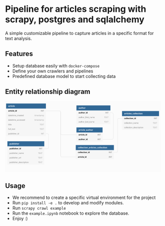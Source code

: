 # Pipeline for articles scraping with scrapy, postgres and sqlalchemy
A simple customizable pipeline to capture articles in a specific format for text analysis. 

## Features
- Setup database easily with `docker-compose` 
- Define your own crawlers and pipelines
- Predefined database model to start collecting data


## Entity relationship diagram
![](./docs/img/DB_diagram.png)

## Usage
- We recommend to create a specific virtual environment for the project
- Run `pip install -e .` to develop and modify modules.
- Run `scrapy crawl example`
- Run the `example.ipynb` notebook to explore the database.
- Enjoy :)



